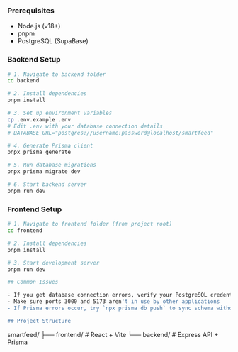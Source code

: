 ### Prerequisites

- Node.js (v18+)
- pnpm
- PostgreSQL (SupaBase)

### Backend Setup

```bash
# 1. Navigate to backend folder
cd backend

# 2. Install dependencies
pnpm install

# 3. Set up environment variables
cp .env.example .env
# Edit .env with your database connection details
# DATABASE_URL="postgres://username:password@localhost/smartfeed"

# 4. Generate Prisma client
pnpx prisma generate

# 5. Run database migrations
pnpx prisma migrate dev

# 6. Start backend server
pnpm run dev
```

### Frontend Setup

```bash
# 1. Navigate to frontend folder (from project root)
cd frontend

# 2. Install dependencies
pnpm install

# 3. Start development server
pnpm run dev

## Common Issues

- If you get database connection errors, verify your PostgreSQL credentials in .env
- Make sure ports 3000 and 5173 aren't in use by other applications
- If Prisma errors occur, try `npx prisma db push` to sync schema without migrations

## Project Structure

```
smartfeed/
├── frontend/    # React + Vite
└── backend/     # Express API + Prisma
```